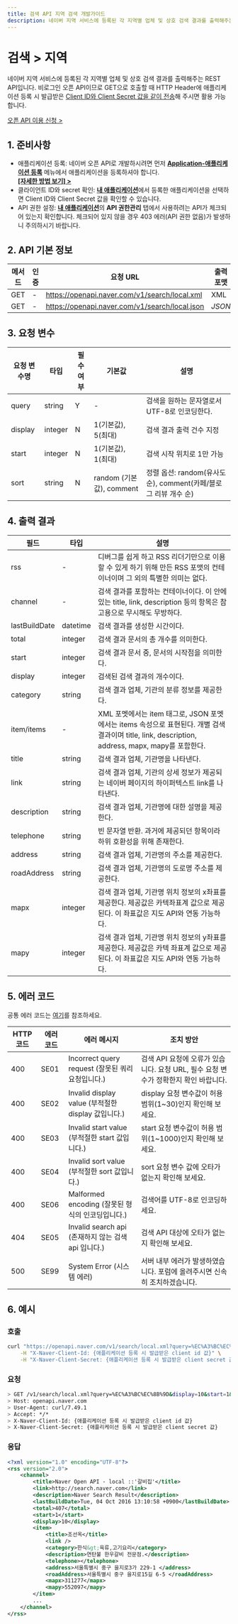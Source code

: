 ```yaml
---
title: 검색 API 지역 검색 개발가이드
description: 네이버 지역 서비스에 등록된 각 지역별 업체 및 상호 검색 결과를 출력해주는 REST API입니다.
---
```


# 검색 &gt; 지역

네이버 지역 서비스에 등록된 각 지역별 업체 및 상호 검색 결과를 출력해주는 REST API입니다. 비로그인 오픈 API이므로 GET으로 호출할 때 HTTP Header에 애플리케이션 등록 시 발급받은 [Client ID와 Client Secret 값을 같이 전송](https://developers.naver.com/docs/common/openapiguide/#/apicall.md)해 주시면 활용 가능합니다.

<div class="buttons2"><a class="btn_b_hi3" href="https://developers.naver.com/apps/#/register?defaultScope=search">오픈 API 이용 신청 &gt;</a></div>

## 1. 준비사항

- 애플리케이션 등록: 네이버 오픈 API로 개발하시려면 먼저 **[Application-애플리케이션 등록](https://developers.naver.com/apps/#/register?defaultScope=search)** 메뉴에서 애플리케이션을 등록하셔야 합니다. <br>**[\[자세한 방법 보기\] &gt;](https://developers.naver.com/docs/common/register)**
- 클라이언트 ID와 secret 확인: [**내 애플리케이션**](https://developers.naver.com/appinfo)에서 등록한 애플리케이션을 선택하면 Client ID와 Client Secret 값을 확인할 수 있습니다.
- API 권한 설정: [**내 애플리케이션**](https://developers.naver.com/appinfo)의 **API 권한관리** 탭에서 사용하려는 API가 체크되어 있는지 확인합니다. 체크되어 있지 않을 경우 403 에러(API 권한 없음)가 발생하니 주의하시기 바랍니다.

## 2. API 기본 정보

|메서드|인증|요청 URL|출력 포맷|
|---|---|---|---|
|GET|-|https://openapi.naver.com/v1/search/local.xml|XML|
|GET|-|https://openapi.naver.com/v1/search/local.json|<em class="color_p3">JSON</em>|

## 3. 요청 변수

|요청 변수명|타입|필수 여부|기본값|설명|
|---|---|---|---|---|
|query|string|Y|-|검색을 원하는 문자열로서 UTF-8로 인코딩한다.|
|display|integer|N|1(기본값), 5(최대)|검색 결과 출력 건수 지정|
|start|integer|N|1(기본값), 1(최대)|검색 시작 위치로 1만 가능|
|sort|string|N|random (기본값), comment|정렬 옵션: random(유사도순), comment(카페/블로그 리뷰 개수 순)|

## 4. 출력 결과

|필드|타입|설명|
|---|---|---|
|rss|-|디버그를 쉽게 하고 RSS 리더기만으로 이용할 수 있게 하기 위해 만든 RSS 포맷의 컨테이너이며 그 외의 특별한 의미는 없다.|
|channel|-|검색 결과를 포함하는 컨테이너이다. 이 안에 있는 title, link, description 등의 항목은 참고용으로 무시해도 무방하다.|
|lastBuildDate|datetime|검색 결과를 생성한 시간이다.|
|total|integer|검색 결과 문서의 총 개수를 의미한다.|
|start|integer|검색 결과 문서 중, 문서의 시작점을 의미한다.|
|display|integer|검색된 검색 결과의 개수이다.|
|category|string|검색 결과 업체, 기관의 분류 정보를 제공한다.|
|item/items|-|XML 포멧에서는 item 태그로, JSON 포멧에서는 items 속성으로 표현된다. 개별 검색 결과이며 title, link, description, address, mapx, mapy를 포함한다.|
|title|string|검색 결과 업체, 기관명을 나타낸다.|
|link|string|검색 결과 업체, 기관의 상세 정보가 제공되는 네이버 페이지의 하이퍼텍스트 link를 나타낸다.|
|description|string|검색 결과 업체, 기관명에 대한 설명을 제공한다.|
|telephone|string|빈 문자열 반환. 과거에 제공되던 항목이라 하위 호환성을 위해 존재한다.|
|address|string|검색 결과 업체, 기관명의 주소를 제공한다.|
|roadAddress|string|검색 결과 업체, 기관명의 도로명 주소를 제공한다.|
|mapx|integer|검색 결과 업체, 기관명 위치 정보의 x좌표를 제공한다. 제공값은 카텍좌표계 값으로 제공된다. 이 좌표값은 지도 API와 연동 가능하다.|
|mapy|integer|검색 결과 업체, 기관명 위치 정보의 y좌표를 제공한다. 제공값은 카텍 좌표계 값으로 제공된다. 이 좌표값은 지도 API와 연동 가능하다.|

## 5. 에러 코드 
공통 에러 코드는 [여기](https://developers.naver.com/docs/common/openapiguide/errorcode.md)를 참조하세요.

|HTTP 코드|에러 코드|에러 메시지|조치 방안|
|---|---|---|---|
|400|SE01|Incorrect query request (잘못된 쿼리 요청입니다.)|검색 API 요청에 오류가 있습니다. 요청 URL, 필수 요청 변수가 정확한지 확인 바랍니다.|
|400|SE02|Invalid display value (부적절한 display 값입니다.)|display 요청 변수값이 허용 범위(1~30)인지 확인해 보세요.|
|400|SE03|Invalid start value (부적절한 start 값입니다.)|start 요청 변수값이 허용 범위(1~1000)인지 확인해 보세요.|
|400|SE04|Invalid sort value (부적절한 sort 값입니다.)|sort 요청 변수 값에 오타가 없는지 확인해 보세요.|
|400|SE06|Malformed encoding (잘못된 형식의 인코딩입니다.)|검색어를 UTF-8로 인코딩하세요.|
|404|SE05|Invalid search api (존재하지 않는 검색 api 입니다.)|검색 API 대상에 오타가 없는지 확인해 보세요.|
|500|SE99|System Error (시스템 에러)|서버 내부 에러가 발생하였습니다. 포럼에 올려주시면 신속히 조치하겠습니다.|

## 6. 예시

### 호출

```sh
curl "https://openapi.naver.com/v1/search/local.xml?query=%EC%A3%BC%EC%8B%9D&display=10&start=1&sort=random" \
    -H "X-Naver-Client-Id: {애플리케이션 등록 시 발급받은 client id 값}" \
    -H "X-Naver-Client-Secret: {애플리케이션 등록 시 발급받은 client secret 값}" -v
```

### 요청

```sh
> GET /v1/search/local.xml?query=%EC%A3%BC%EC%8B%9D&display=10&start=1&sort=random HTTP/1.1
> Host: openapi.naver.com
> User-Agent: curl/7.49.1
> Accept: */*
> X-Naver-Client-Id: {애플리케이션 등록 시 발급받은 client id 값}
> X-Naver-Client-Secret: {애플리케이션 등록 시 발급받은 client secret 값}
```

### 응답

```xml
<?xml version="1.0" encoding="UTF-8"?>
<rss version="2.0">
    <channel>
        <title>Naver Open API - local ::'갈비집'</title>
        <link>http://search.naver.com</link>
        <description>Naver Search Result</description>
        <lastBuildDate>Tue, 04 Oct 2016 13:10:58 +0900</lastBuildDate>
        <total>407</total>
        <start>1</start>
        <display>10</display>
        <item>
            <title>조선옥</title>
            <link />
            <category>한식&gt;육류,고기요리</category>
            <description>연탄불 한우갈비 전문점.</description>
            <telephone></telephone>
            <address>서울특별시 중구 을지로3가 229-1 </address>
            <roadAddress>서울특별시 중구 을지로15길 6-5 </roadAddress>
            <mapx>311277</mapx>
            <mapy>552097</mapy>
        </item>
        ...
    </channel>
</rss>
```
